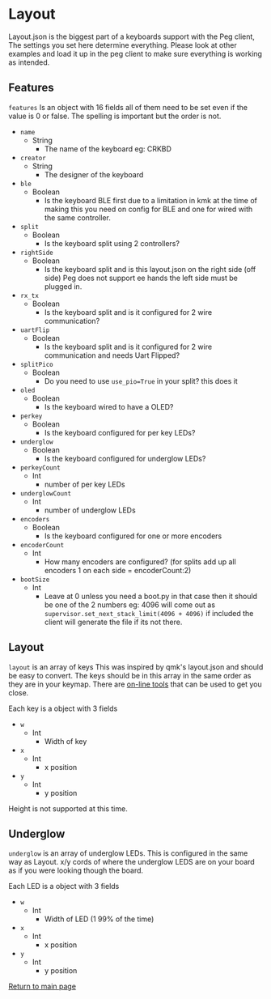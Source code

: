 # Layout

Layout.json is the biggest part of a keyboards support with the Peg client, The
settings you set here determine everything. Please look at other examples and
load it up in the peg client to make sure everything is working as intended.

## Features

`features` Is an object with 16 fields all of them need to be set even if the
value is 0 or false.
The spelling is important but the order is not.

* `name`
  * String
    * The name of the keyboard eg: CRKBD
* `creator`
  * String
    * The designer of the keyboard
* `ble`
  * Boolean
    * Is the keyboard BLE first due to a limitation in kmk at the time of
          making this you need on config for BLE and one for wired with the same
          controller.
* `split`
  * Boolean
    * Is the keyboard split using 2 controllers?
* `rightSide`
  * Boolean
    * Is the keyboard split and is this layout.json on the right side (off
          side) Peg does not support ee hands the left side must be plugged in.
* `rx_tx`
  * Boolean
    * Is the keyboard split and is it configured for 2 wire communication?
* `uartFlip`
  * Boolean
    * Is the keyboard split and is it configured for 2 wire communication
          and needs Uart Flipped?
* `splitPico`
  * Boolean
    * Do you need to use `use_pio=True` in your split? this does it
* `oled`
  * Boolean
    * Is the keyboard wired to have a OLED?
* `perkey`
  * Boolean
    * Is the keyboard configured for per key LEDs?
* `underglow`
  * Boolean
    * Is the keyboard configured for underglow LEDs?
* `perkeyCount`
  * Int
    * number of per key LEDs
* `underglowCount`
  * Int
    * number of underglow LEDs
* `encoders`
  * Boolean
    * Is the keyboard configured for one or more encoders
* `encoderCount`
  * Int
    * How many encoders are configured? (for splits add up all encoders 1 on
          each side = encoderCount:2)
* `bootSize`
  * Int
    * Leave at 0 unless you need a boot.py in that case then it should be one of the 2 numbers eg: 4096  will come out as `supervisor.set_next_stack_limit(4096 + 4096)` if included the client will generate the file if its not there.

## Layout

`layout` is an array of keys This was inspired by qmk's layout.json and should
be easy to convert. The keys should be in this array in the same order as they
are in your keymap. There are [on-line tools](https://qmk.fm/converter/) that
can be used to get you close.

Each key is a object with 3 fields

* `w`
  * Int
    * Width of key
* `x`
  * Int
    * x position
* `y`
  * Int
    * y position

Height is not supported at this time.

## Underglow

`underglow` is an array of underglow LEDs.
This is configured in the same way as Layout. x/y cords of where the underglow
LEDS are on your board as if you were looking though the board.

Each LED is a object with 3 fields

* `w`
  * Int
    * Width of LED (1 99% of the time)
* `x`
  * Int
    * x position
* `y`
  * Int
    * y position

[Return to main page](./README.md)

